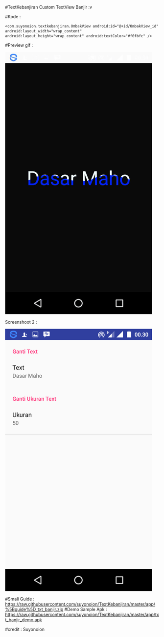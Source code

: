 #TextKebanjiran
Custom TextView Banjir :v

#Kode :
```
<com.suyonoion.textkebanjiran.OmbakView android:id="@+id/OmbakView_id" android:layout_width="wrap_content" android:layout_height="wrap_content" android:textColor="#f0fbfc" />
```

#Preview gif :

![alt tag](https://raw.githubusercontent.com/suyonoion/TextKebanjiran/master/app/preview/preview.gif)

Screenshoot 2 :

![alt tag](https://raw.githubusercontent.com/suyonoion/TextKebanjiran/master/app/preview/Screenshot_20160105-003057.png)

#Smali Guide :
https://raw.githubusercontent.com/suyonoion/TextKebanjiran/master/app/%5Bguide%5D_txt_banjir.zip
#Demo Sample Apk : 
https://raw.githubusercontent.com/suyonoion/TextKebanjiran/master/app/txt_banjir_demo.apk

#credit :
Suyonoion
